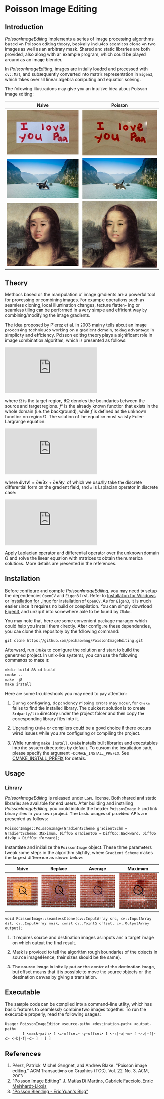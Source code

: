 # Poisson Image Editing

## Introduction

*PoissonImageEditing* implements a series of image processing algorithms based on Poisson editing theory, basically includes seamless clone on two images as well as an arbitrary mask. Shared and static libraries are both provided, also along with an example program, which could be played around as an image blender.

In *PoissonImageEditing*, images are initially loaded and processed with `cv::Mat`, and subsequently converted into matrix representation in `Eigen3`, which takes over all linear algebra computing and equation solving.

The following illustrations may give you an intuitive idea about Poisson image editing:

| Naive | Poisson |
|:--------------:|:--------------:|
| ![Naive](/showcases/case0/naive.jpg?raw=true) | ![Poisson](/showcases/case0/result.png?raw=true) |
| ![Naive](/showcases/case1/naive.jpg?raw=true) | ![Poisson](/showcases/case1/result.jpg?raw=true) |
| ![Naive](/showcases/case4/naive.jpg?raw=true) | ![Poisson](/showcases/case4/result.jpg?raw=true) |

## Theory

Methods based on the manipulation of image gradients are a powerful tool for processing or combining images. For example operations such as seamless cloning, local illumination changes, texture flatten- ing or seamless tiling can be performed in a very simple and efficient way by combining/modifying the image gradients.

The idea proposed by P'erez et al. in 2003 mainly tells about an image processing techniques working on a gradient domain, taking advantage in simplicity and efficiency. Poisson editing theory plays a significant role in image combination algorithm, which is presented as follows:

<!-- \[
\min _{f} \iint_{\Omega} {\lvert \nabla f - \textbf{v} \rvert}^2 \ s.t.\ f \vert_{\partial \Omega} = f* \vert_{\partial \Omega}
\] -->

![](https://latex.codecogs.com/svg.latex?%5Cmin%20_%7Bf%7D%20%5Ciint_%7B%5COmega%7D%20%7B%5Clvert%20%5Cnabla%20f%20-%20%5Ctextbf%7Bv%7D%20%5Crvert%7D%5E2%20%5C%20with%5C%20f%20%5Cvert_%7B%5Cpartial%20%5COmega%7D%20%3D%20f%5E*%20%5Cvert_%7B%5Cpartial%20%5COmega%7D)

where Ω is the target region, ∂Ω denotes the boundaries between the source and target regions. *f\** is the already known function that exists in the whole domain (i.e. the background), while *f* is defined as the unknown function on region Ω. The solution of the equation must satisfy Euler-Largrange equation:

<!-- \[
\triangle f(x) = div(\textbf{v}(x)), x \in \Omega  \hspace{0.5em} with \ f \vert_{\partial \Omega} = f^* \vert_{\partial \Omega}
\] -->

![](https://latex.codecogs.com/svg.latex?%5Ctriangle%20f%28x%29%20%3D%20div%28%5Ctextbf%7Bv%7D%28x%29%29%2C%20x%20%5Cin%20%5COmega%20%5Chspace%7B0.5em%7D%20with%20%5C%20f%20%5Cvert_%7B%5Cpartial%20%5COmega%7D%20%3D%20f%5E*%20%5Cvert_%7B%5Cpartial%20%5COmega%7D)

where div(**v**) = ∂**v**/∂x + ∂**v**/∂y, of which we usually take the discrete differential form on the gradient field, and ▵ is Laplacian operator in discrete case:

<!-- \[
\mathcal{L}_z = \partial^2Z / \partial x^2 + \partial^2Z / \partial y^2 = -4Z_{x,y} + Z_{x+1,y} + Z_{x-1,y} + Z_{x,y+1} + Z_{x,y-1}
\] -->

![](https://latex.codecogs.com/svg.latex?%5Cdpi%7B100%7D%20%5Cmathcal%7BL%7D_z%20%3D%20%5Cpartial%5E2Z%20/%20%5Cpartial%20x%5E2%20&plus;%20%5Cpartial%5E2Z%20/%20%5Cpartial%20y%5E2%20%3D%20-4Z_%7Bx%2Cy%7D%20&plus;%20Z_%7Bx&plus;1%2Cy%7D%20&plus;%20Z_%7Bx-1%2Cy%7D%20&plus;%20Z_%7Bx%2Cy&plus;1%7D%20&plus;%20Z_%7Bx%2Cy-1%7D)

Apply Laplacian operator and differential operator over the unknown domain Ω and solve the linear equation with matrices to obtain the numerical solutions. More details are presented in the references.

## Installation

Before configure and compile *PoissonImageEditing*, you may need to setup the dependencies `OpenCV` and `Eigen3` first. Refer to [Installation for Windows](https://docs.opencv.org/3.4/d3/d52/tutorial_windows_install.html) or [Installation for Linux](https://docs.opencv.org/3.3.0/d7/d9f/tutorial_linux_install.html) for installation of `OpenCV`. As for `Eigen3`, it is much easier since it requires no build or compilation. You can simply download [Eigen3](http://eigen.tuxfamily.org/index.php?title=Main_Page), and unzip it into somewhere able to be found by `CMake`.

You may note that, here are some convenient package manager which could help you install them directly. After configure these dependencies, you can clone this repository by the following command:

```
git clone https://github.com/peihaowang/PoissonImageEditing.git
```

Afterward, run `CMake` to configure the solution and start to build the generated project. In unix-like systems, you can use the following commands to make it:

```
mkdir build && cd build
cmake ..
make -j8
make install
```

Here are some troubleshoots you may need to pay attention:

1. During configuring, dependency missing errors may occur, for `CMake` failes to find the installed library. The quickest solution is to create `3rdparty/lib` directory under the project folder and then copy the corresponding library files into it.

2. Upgrading `CMake` or compilers could be a good choice if there occurs wired issues while you are configuring or compiling the project.

3. While running `make install`, `CMake` installs built libraries and executables into the system directories by default. To custom the installation path, please specify the argument `-DCMAKE_INSTALL_PREFIX`. See [CMAKE_INSTALL_PREFIX](https://cmake.org/cmake/help/latest/variable/CMAKE_INSTALL_PREFIX.html) for details.

## Usage

### Library

*PoissonImageEditing* is released under `LGPL` license. Both shared and static libraries are available for end users. After building and installing *PoissonImageEditing*, you could include the header `PoissonImage.h` and link binary files in your own project. The basic usages of provided APIs are presented as follows:

```
PoissonImage::PoissonImage(GradientScheme gradientSchm = GradientScheme::Maximum, DiffOp gradientOp = DiffOp::Backward, DiffOp divOp = DiffOp::Forward);
```

Instantiate and initialize the `PoissonImage` object. These three parameters tweak some steps in the algorithm slightly, where `Gradient Scheme` makes the largest difference as shown below:

| Naive | Replace | Average | Maximum |
|:--------------:|:--------------:|:----------------:|:----------------:|
| ![Naive](/showcases/case3/naive.jpg?raw=true) | ![Replace](/showcases/case3/replace.jpg?raw=true) | ![Average](/showcases/case3/average.jpg?raw=true) | ![Maximum](/showcases/case3/maximum.jpg?raw=true) |

```
void PoissonImage::seamlessClone(cv::InputArray src, cv::InputArray dst, cv::InputArray mask, const cv::Point& offset, cv::OutputArray output);
```

1. It requires source and destination images as inputs and a target image on which output the final result.

2. Mask is provided to tell the algorithm rough boundaries of the objects in source image(Hence, their sizes should be the same).

3. The source image is initially put on the center of the destination image, but offset means that it is possible to move the source objects on the destination canvas by giving a translation.

## Executable

The sample code can be compiled into a command-line utility, which has basic features to seamlessly combine two images together. To run the executable properly, read the following usages:

```
Usage: PoissonImageEditor <source-path> <destination-path> <output-path>
        [ <mask-path> [ <x-offset> <y-offset> [ <-r|-a|-m> [ <-b|-f|-c> <-b|-f|-c> ] ] ] ]
```

## References

1. Pérez, Patrick, Michel Gangnet, and Andrew Blake. "Poisson image editing." ACM Transactions on Graphics (TOG). Vol. 22. No. 3. ACM, 2003.
2. ["Poisson Image Editing", J. Matías Di Martino, Gabriele Facciolo, Enric Meinhardt-Llopis](http://www.ipol.im/pub/art/2016/163/)
3. ["Poisson Blending - Eric Yuan's Blog"](http://eric-yuan.me/poisson-blending/)

